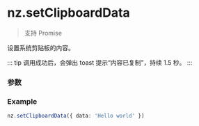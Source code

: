 # nz.setClipboardData

> <Icon type="success" /> 支持 Promise

设置系统剪贴板的内容。

::: tip
调用成功后，会弹出 toast 提示“内容已复制”，持续 1.5 秒。
:::

### 参数

<Props :data="props" options />

### Example

```ts
nz.setClipboardData({ data: 'Hello world' })
```

<script setup>
const props = [
  {
    name: 'data',
    type: 'string',
    default: '',
    required: true,
    desc: '剪贴板的内容',
    version: '0.1.0',
  },
]
</script>
